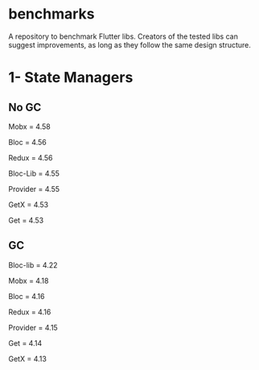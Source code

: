 # benchmarks
A repository to benchmark Flutter libs.
Creators of the tested libs can suggest improvements, as long as they follow the same design structure.

# 1- State Managers



## No GC 

Mobx = 4.58 

Bloc = 4.56 

Redux = 4.56

Bloc-Lib = 4.55 

Provider = 4.55 

GetX = 4.53 

Get = 4.53

## GC 

Bloc-lib = 4.22 

Mobx = 4.18

Bloc = 4.16 

Redux = 4.16 

Provider = 4.15 

Get = 4.14

GetX = 4.13 

